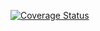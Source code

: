 [![Coverage Status](https://coveralls.io/repos/github/njhoffman/instrumental-api/badge.svg?branch=master)](https://coveralls.io/github/njhoffman/instrumental-api?branch=master)
